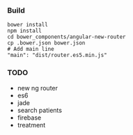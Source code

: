 

### Build

    bower install
    npm install
    cd bower_components/angular-new-router
    cp .bower.json bower.json
    # Add main line
    "main": "dist/router.es5.min.js"

### TODO

* new ng router
* es6
* jade
* search patients
* firebase
* treatment
